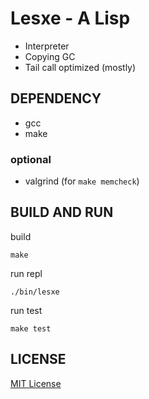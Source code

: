 # Lesxe - A Lisp

- Interpreter
- Copying GC
- Tail call optimized (mostly)

## DEPENDENCY

- gcc
- make

### optional

- valgrind (for `make memcheck`)

## BUILD AND RUN

build

```
make
```

run repl

```
./bin/lesxe
```

run test

```
make test
```

## LICENSE

[MIT License](LICENSE.txt)

